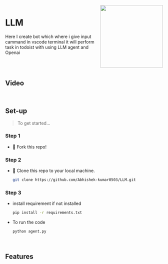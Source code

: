 <img src="https://cdn.dribbble.com/users/1162077/screenshots/3848914/programmer.gif" align="right" height="200" width="200"/>

# LLM
Here I create bot which where i give input cammand in vscode terminal it will  perform task in todoist with using LLM agent and Openai

<br><br>

## Video


<br>

## Set-up
> To get started...

### Step 1

- 🍴 Fork this repo!

### Step 2

- 👯 Clone this repo to your local machine.
  ```sh
  git clone https://github.com/Abhishek-kumar0503/LLM.git
  ```

### Step 3

* install requirement if not installed
  ```sh
  pip install -r requirements.txt
  ```  

* To run the code
  ```sh
  python agent.py
  ``` 

<br>

## Features
